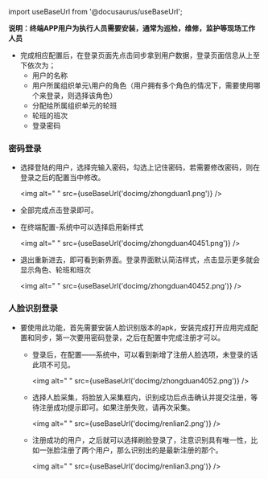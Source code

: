 
import useBaseUrl from '@docusaurus/useBaseUrl';

**说明：终端APP用户为执行人员需要安装，通常为巡检，维修，监护等现场工作人员**

* 完成相应配置后，在登录页面先点击同步拿到用户数据，登录页面信息从上至下依次为；
  + 用户的名称
  + 用户所属组织单元\用户的角色（用户拥有多个角色的情况下，需要使用哪个来登录，则选择该角色）
  + 分配给所属组织单元的轮班
  + 轮班的班次
  + 登录密码

### 密码登录

* 选择登陆的用户，选择完输入密码，勾选上记住密码，若需要修改密码，则在登录之后的配置当中修改。

  <img alt=" " src={useBaseUrl('docimg/zhongduan1.png')} />
  
* 全部完成点击登录即可。

* 在终端配置-系统中可以选择启用新样式

  <img alt=" " src={useBaseUrl('docimg/zhongduan40451.png')} />

* 退出重新进去，即可看到新界面。登录界面默认简洁样式，点击显示更多就会显示角色、轮班和班次

  <img alt=" " src={useBaseUrl('docimg/zhongduan40452.png')} />

### 人脸识别登录

* 要使用此功能，首先需要安装人脸识别版本的apk，安装完成打开应用完成配置和同步，第一次要用密码登录，之后在配置中完成注册才可以。

  * 登录后，在配置——系统中，可以看到新增了注册人脸选项，未登录的话此项不可见。

    <img alt=" " src={useBaseUrl('docimg/zhongduan4052.png')} />

  * 选择人脸采集，将脸放入采集框内，识别成功后点击确认并提交注册，等待注册成功提示即可。如果注册失败，请再次采集。

    <img alt=" " src={useBaseUrl('docimg/renlian2.png')} />

  * 注册成功的用户，之后就可以选择刷脸登录了，注意识别具有唯一性，比如一张脸注册了两个用户，那么识别出的是最新注册的那个。

    <img alt=" " src={useBaseUrl('docimg/renlian3.png')} />